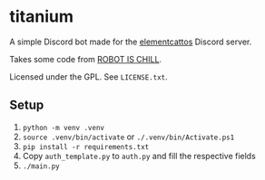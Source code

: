 # titanium
A simple Discord bot made for the [elementcattos](https://elementcattos.tumblr.com) Discord server.

Takes some code from [ROBOT IS CHILL](https://github.com/balt-dev/ROBOT-IS-CHILL).

Licensed under the GPL. See `LICENSE.txt`.

## Setup

1. `python -m venv .venv`
2. `source .venv/bin/activate` or `./.venv/bin/Activate.ps1`
3. `pip install -r requirements.txt`
4. Copy `auth_template.py` to `auth.py` and fill the respective fields
5. `./main.py`
